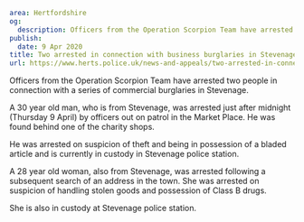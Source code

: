 ```yaml
area: Hertfordshire
og:
  description: Officers from the Operation Scorpion Team have arrested two people in connection with a series of commercial burglaries in Stevenage
publish:
  date: 9 Apr 2020
title: Two arrested in connection with business burglaries in Stevenage
url: https://www.herts.police.uk/news-and-appeals/two-arrested-in-connection-with-business-burglaries-in-stevenage-0027e
```

Officers from the Operation Scorpion Team have arrested two people in connection with a series of commercial burglaries in Stevenage.

A 30 year old man, who is from Stevenage, was arrested just after midnight (Thursday 9 April) by officers out on patrol in the Market Place. He was found behind one of the charity shops.

He was arrested on suspicion of theft and being in possession of a bladed article and is currently in custody in Stevenage police station.

A 28 year old woman, also from Stevenage, was arrested following a subsequent search of an address in the town. She was arrested on suspicion of handling stolen goods and possession of Class B drugs.

She is also in custody at Stevenage police station.
